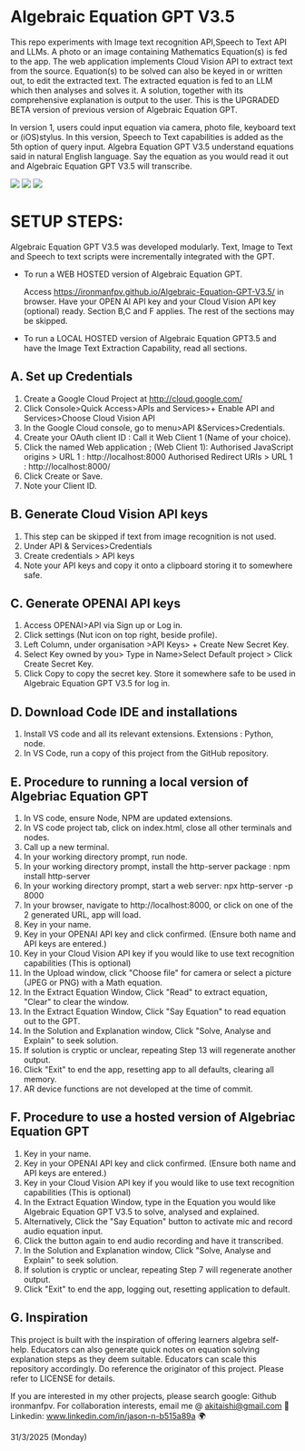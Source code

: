 # Algebraic Equation GPT V3.5

This repo experiments with Image text recognition API,Speech to Text API and LLMs.
A photo or an image containing Mathematics Equation(s) is fed to the app.
The web application implements Cloud Vision API to extract text from the source.
Equation(s) to be solved can also be keyed in or written out, to edit the extracted text.
The extracted equation is fed to an LLM which then analyses and solves it.
A solution, together with its comprehensive explanation is output to the user.
This is the UPGRADED BETA version of previous version of Algebraic Equation GPT.

In version 1, users could input equation via camera, photo file, keyboard text or (iOS)stylus. 
In this version, Speech to Text capabilities is added as the 5th option of query input. 
Algebra Equation GPT V3.5 understand equations said in natural English language.
Say the equation as you would read it out and Algebraic Equation GPT V3.5 will transcribe. 

<img src= "https://github.com/ironmanfpv/Algebraic-Equation-GPT-V3.5/blob/main/img/img%200.jpg">
<img src= "https://github.com/ironmanfpv/Algebraic-Equation-GPT-V3.5/blob/main/img/img%201.jpg">
<img src= "https://github.com/ironmanfpv/Algebraic-Equation-GPT-V3.5/blob/main/img/img%202.jpg">

# SETUP STEPS: #

Algebraic Equation GPT V3.5 was developed modularly.
Text, Image to Text and Speech to text scripts were incrementally integrated with the GPT.

- To run a WEB HOSTED version of Algebraic Equation GPT.

  Access https://ironmanfpv.github.io/Algebraic-Equation-GPT-V3.5/ in browser.
  Have your OPEN AI API key and your Cloud Vision API key (optional) ready. Section B,C and F applies. The rest of the sections may be skipped.

- To run a LOCAL HOSTED version of Algebraic Equation GPT3.5 and have the Image Text Extraction Capability, read all sections. 

## A. Set up Credentials ##

1.  Create a Google Cloud Project at http://cloud.google.com/
2.  Click Console>Quick Access>APIs and Services>+ Enable API and Services>Choose Cloud Vision API
3.  In the Google Cloud console, go to menu\>API &Services\>Credentials.
4.  Create your OAuth client ID : Call it Web Client 1 (Name of your choice).
5.  Click the named Web application ; (Web Client 1):
        Authorised  JavaScript origins \> URL 1 : http://localhost:8000 
        Authorised  Redirect URIs \> URL 1 : http://localhost:8000/
6.  Click Create or Save.
7.  Note your Client ID.

## B. Generate Cloud Vision API keys ##

1.  This step can be skipped if text from image recognition is not used.
2.  Under API & Services\>Credentials
3.  Create credentials \> API keys
4.  Note your API keys and copy it onto a clipboard storing it to somewhere safe.

## C. Generate OPENAI API keys ##

1.  Access OPENAI>API via Sign up or Log in.
2.  Click settings (Nut icon on top right, beside profile).
3.  Left Column, under organisation >API Keys> + Create New Secret Key.
4.  Select Key owned by you> Type in Name>Select Default project > Click Create Secret Key.
5.  Click Copy to copy the secret key. Store it somewhere safe to be used in Algebraic Equation GPT V3.5 for log in.

## D. Download Code IDE and installations  ##

1.  Install VS code and all its relevant extensions. Extensions : Python, node.
2.  In VS Code, run a copy of this project from the GitHub repository.

## E. Procedure to running a local version of Algebriac Equation GPT ##

1.  In VS code, ensure Node, NPM are updated extensions.
2.  In VS code project tab, click on index.html, close all other terminals and nodes.
2.  Call up a new terminal.
3.  In your working directory prompt, run node.
4.  In your working directory prompt, install the http-server package : npm install http-server
5.  In your working directory prompt, start a web server: npx http-server -p 8000
6.  In your browser, navigate to http://localhost:8000, or click on one of the 2 generated URL, app will load.
7.  Key in your name.
8.  Key in your OPENAI API key and click confirmed. (Ensure both name and API keys are entered.)
9.  Key in your Cloud Vision API key if you would like to use text recognition capabilities (This is optional)
10. In the Upload window, click "Choose file" for camera or select a picture (JPEG or PNG) with a Math equation.
11. In the Extract Equation Window, Click "Read" to extract equation, "Clear" to clear the window.
12. In the Extract Equation Window, Click "Say Equation" to read equation out to the GPT.
13. In the Solution and Explanation window, Click "Solve, Analyse and Explain" to seek solution.
14. If solution is cryptic or unclear, repeating Step 13 will regenerate another output.
15. Click "Exit" to end the app, resetting app to all defaults, clearing all memory.
16. AR device functions are not developed at the time of commit.

## F. Procedure to use a hosted version of Algebriac Equation GPT ##

1.  Key in your name.
2.  Key in your OPENAI API key and click confirmed. (Ensure both name and API keys are entered.)
3.  Key in your Cloud Vision API key if you would like to use text recognition capabilities (This is optional)
4.  In the Extract Equation Window, type in the Equation you would like Algebraic Equation GPT V3.5 to solve, analysed and explained.
5.  Alternatively, Click the "Say Equation" button to activate mic and record audio equation input. 
6.  Click the button again to end audio recording and have it transcribed.
7.  In the Solution and Explanation window, Click "Solve, Analyse and Explain" to seek solution.
8.  If solution is cryptic or unclear, repeating Step 7 will regenerate another output.
9.  Click "Exit" to end the app, logging out, resetting application to default.

## G. Inspiration ##

This project is built with the inspiration of offering learners algebra self-help.
Educators can also generate quick notes on equation solving explanation steps as they deem suitable. 
Educators can scale this repository accordingly. Do reference the originator of this project.
Please refer to LICENSE for details.

If you are interested in my other projects, please search google: Github ironmanfpv. 
For collaboration interests, email me @ akitaishi@gmail.com 👋
Linkedin: www.linkedin.com/in/jason-n-b515a89a  🌍

31/3/2025 (Monday)